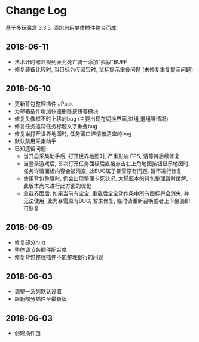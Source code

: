 # Change Log
基于多玩魔盒 3.3.5, 添加自用单体插件整合而成

## 2018-06-11
* 法术计时器监视列表为死亡骑士添加"孤寂"BUFF
* 修复装备比较时, 当目标为传家宝时, 鼠标提示重叠问题 (未修复重复提示问题)

## 2018-06-10
* 更新背包整理插件 JPack
* 为邮箱插件增加快速删除按钮等模块
* 修复头像框不时上移的bug (主要出现在切换界面,进组,退组等情况)
* 修复任务追踪任务标题文字重叠bug
* 修复当打开世界地图时, 任务窗口详情被清空的bug
* 默认禁用采集助手
* 已知遗留问题:
  * 当开启采集助手后, 打开世界地图时, 严重影响 FPS, 请等待后续修复
  * 当登录游戏后, 首次打开任务面板后直接点击右上角地图按钮显示地图时, 任务详情面板内容会被清空, 此BUG属于暴雪原有问题, 暂不进行修复
  * 使用背包整理时, 仍会出现整理卡死状况, 大脚版本的背包整理暂时缓解, 此版本尚未进行此方面的优化
  * 重载界面后, 如果当前有宝宝, 重载后宝宝动作条中所有图标将会消失, 并无法使用, 此为暴雪原有BUG, 暂未修复, 临时请重新召唤或者上下坐骑即可恢复

## 2018-06-09
* 修复部分bug
* 整体调节各插件配合度
* 修复背包整理插件不能整理银行的问题

## 2018-06-03
* 调整一系列默认设置
* 跟新部分插件至最新版

## 2018-06-03
* 创建插件包